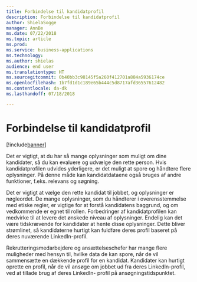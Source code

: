 ```yaml
---
title: Forbindelse til kandidatprofil
description: Forbindelse til kandidatprofil
author: ShielaSogge
manager: AnnBe
ms.date: 07/22/2018
ms.topic: article
ms.prod: 
ms.service: business-applications
ms.technology: 
ms.author: shielas
audience: end user
ms.translationtype: HT
ms.sourcegitcommit: 0b40bb3c98145f5a260f412701a884a5936174ce
ms.openlocfilehash: 1b7fd1d1c189e65b444c5d8717afd36557612482
ms.contentlocale: da-dk
ms.lasthandoff: 07/18/2018

---
```


# <a name="candidate-profile-connection"></a>Forbindelse til kandidatprofil


[!include[banner](../../../includes/banner.md)]

Det er vigtigt, at du har så mange oplysninger som muligt om dine kandidater, så du kan evaluere og udvælge den rette person. Hvis kandidatprofilen udvides yderligere, er det muligt at spore og håndtere flere oplysninger. På denne måde kan kandidatdataene også bruges af andre funktioner, f.eks. relevans og søgning.

Det er vigtigt at vælge den rette kandidat til jobbet, og oplysninger er nøgleordet.
De mange oplysninger, som du håndterer i overensstemmelse med etiske regler, er vigtige for at forstå kandidatens baggrund, og om vedkommende er egnet til rollen. Forbedringer af kandidatprofilen kan medvirke til at levere det ønskede niveau af oplysninger.
Endelig kan det være tidskrævende for kandidater at hente disse oplysninger. Dette bliver strømlinet, så kandidaterne hurtigt kan fuldføre deres profil baseret på deres nuværende LinkedIn-profil.

Rekrutteringsmedarbejdere og ansættelseschefer har mange flere muligheder med hensyn til, hvilke data de kan spore, når de vil sammensætte en dækkende profil for en kandidat. Kandidater kan hurtigt oprette en profil, når de vil ansøge om jobbet ud fra deres LinkedIn-profil, ved at tillade brug af deres LinkedIn- profil på ansøgningstidspunktet.

<!--
### Who uses this feature
The entire hiring team and candidates.
## License required
Some of the capabilities in this feature will require each user to have a
license to LinkedIn Recruiter.
## Availability
Cloud
## Regional availability
Global
-->

